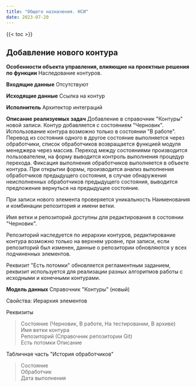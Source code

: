 ```yaml
---
title: "Общего назначения. НСИ"
date: 2023-07-20
---
```


{{< toc >}}

## Добавление нового контура

**Особенности объекта управления, влияющие на проектные решения по функции**
Наследование контуров.

**Входящие данные**
Отсутствуют

**Исходящие данные**
Ссылка на контур

**Исполнитель**
Архитектор интеграций

**Описание реализуемых задач**
Добавление в справочник "Контуры" новой записи. Контур добавляется с состоянием "Черновик". Использование контура возможно только в состоянии "В работе". Перевод из состояния одного в другое состояние выполняется через обработчики, список обработчиков возвращается функцией модуля менеджера через массив.
Переход между состояниями производится пользователем, на форму выводится контроль выполнения процедур перехода. Фиксация выполнения обработчиков выполняется в объекте контура. При открытии формы, производится анализ выполнения обработчиков предыдущего состояния, в случае обнаружения неисполненных обработчиков предыдущего состояния, выводится предложение вернуться на предыдущее состояние.

При записи нового элемента проверяется уникальность Наименования и комбинации репозитория и имени ветки.

Имя ветки и репозиторий доступны для редактирования в состоянии "Черновик".

Репозиторий наследуется по иерархии контуров, редактирование контура возможно только на верхнем уровне, при записи, если репозиторий был изменен, данные о репозитории обновляются у всех подчиненных элементов.

Реквизит "Есть потомки" обновляется регламентным заданием, реквизит используется для реализации разных алгоритмов работы с исходными и конечными контурами.

**Модель данных**
Справочник "Контуры" (новый)

Свойства: Иерархия элементов

Реквизиты
> Состояние (Черновик, В работе, На тестировании, В архиве)\
>Имя ветки контура\
>Репозиторий (Справочник репозитории Git)\
>Есть потомки
>Описание

Табличная часть "История обработчиков"
>Состояние\
>Обработчик\
>Дата выполнения
